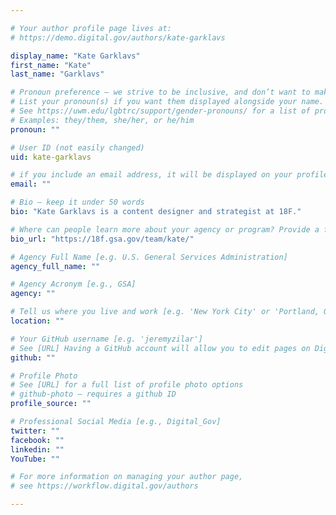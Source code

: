 ```yaml
---

# Your author profile page lives at:
# https://demo.digital.gov/authors/kate-garklavs

display_name: "Kate Garklavs"
first_name: "Kate"
last_name: "Garklavs"

# Pronoun preference — we strive to be inclusive, and don’t want to make assumptions on a person’s first name (be it a gender-neutral name, or is one more common in languages other than English). Learn more http://www.MyPronouns.org
# List your pronoun(s) if you want them displayed alongside your name. Leave it blank and we'll use just your name.
# See https://uwm.edu/lgbtrc/support/gender-pronouns/ for a list of pronouns
# Examples: they/them, she/her, or he/him
pronoun: ""

# User ID (not easily changed)
uid: kate-garklavs

# if you include an email address, it will be displayed on your profile page
email: ""

# Bio — keep it under 50 words
bio: "Kate Garklavs is a content designer and strategist at 18F."

# Where can people learn more about your agency or program? Provide a full URL [e.g. 'https://www.example.gov/']
bio_url: "https://18f.gsa.gov/team/kate/"

# Agency Full Name [e.g. U.S. General Services Administration]
agency_full_name: ""

# Agency Acronym [e.g., GSA]
agency: ""

# Tell us where you live and work [e.g. 'New York City' or 'Portland, OR']
location: ""

# Your GitHub username [e.g. 'jeremyzilar']
# See [URL] Having a GitHub account will allow you to edit pages on DigitalGov. The image used in your GitHub account can also be used to populate your digital.gov profile photo.
github: ""

# Profile Photo
# See [URL] for a full list of profile photo options
# github-photo — requires a github ID
profile_source: ""

# Professional Social Media [e.g., Digital_Gov]
twitter: ""
facebook: ""
linkedin: ""
YouTube: ""

# For more information on managing your author page,
# see https://workflow.digital.gov/authors

---
```

